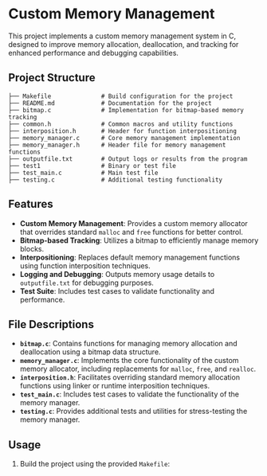 # Custom Memory Management

This project implements a custom memory management system in C, designed to improve memory allocation, deallocation, and tracking for enhanced performance and debugging capabilities.

## Project Structure
```
├── Makefile              # Build configuration for the project
├── README.md             # Documentation for the project
├── bitmap.c              # Implementation for bitmap-based memory tracking
├── common.h              # Common macros and utility functions
├── interposition.h       # Header for function interpositioning
├── memory_manager.c      # Core memory management implementation
├── memory_manager.h      # Header file for memory management functions
├── outputfile.txt        # Output logs or results from the program
├── test1                 # Binary or test file
├── test_main.c           # Main test file
├── testing.c             # Additional testing functionality
```



## Features

- **Custom Memory Management**: Provides a custom memory allocator that overrides standard `malloc` and `free` functions for better control.
- **Bitmap-based Tracking**: Utilizes a bitmap to efficiently manage memory blocks.
- **Interpositioning**: Replaces default memory management functions using function interposition techniques.
- **Logging and Debugging**: Outputs memory usage details to `outputfile.txt` for debugging purposes.
- **Test Suite**: Includes test cases to validate functionality and performance.

## File Descriptions

- **`bitmap.c`**: Contains functions for managing memory allocation and deallocation using a bitmap data structure.
- **`memory_manager.c`**: Implements the core functionality of the custom memory allocator, including replacements for `malloc`, `free`, and `realloc`.
- **`interposition.h`**: Facilitates overriding standard memory allocation functions using linker or runtime interposition techniques.
- **`test_main.c`**: Includes test cases to validate the functionality of the memory manager.
- **`testing.c`**: Provides additional tests and utilities for stress-testing the memory manager.

## Usage

1. Build the project using the provided `Makefile`:
